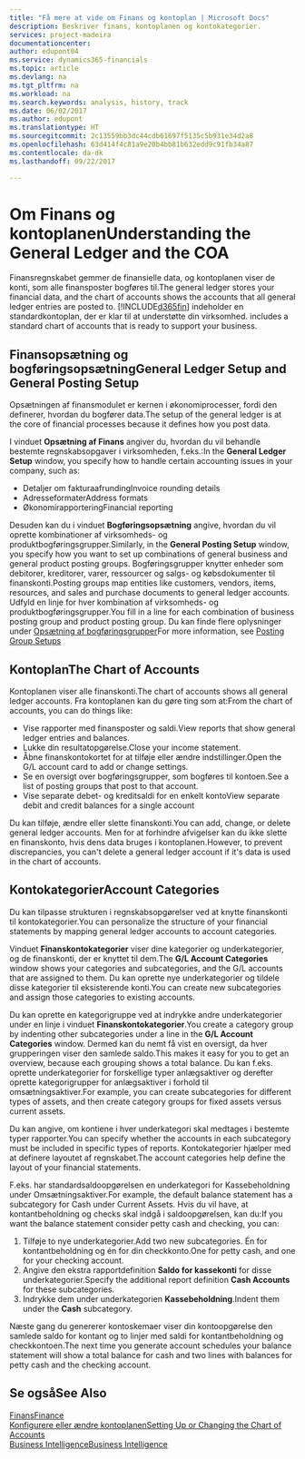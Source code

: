 ```yaml
---
title: "Få mere at vide om Finans og kontoplan | Microsoft Docs"
description: Beskriver finans, kontoplanen og kontokategorier.
services: project-madeira
documentationcenter: 
author: edupont04
ms.service: dynamics365-financials
ms.topic: article
ms.devlang: na
ms.tgt_pltfrm: na
ms.workload: na
ms.search.keywords: analysis, history, track
ms.date: 06/02/2017
ms.author: edupont
ms.translationtype: HT
ms.sourcegitcommit: 2c13559bb3dc44cdb61697f5135c5b931e34d2a8
ms.openlocfilehash: 63d414f4c81a9e20b4bb81b632edd9c91fb34a87
ms.contentlocale: da-dk
ms.lasthandoff: 09/22/2017

---
```

# <a name="understanding-the-general-ledger-and-the-coa"></a><span data-ttu-id="a4759-103">Om Finans og kontoplanen</span><span class="sxs-lookup"><span data-stu-id="a4759-103">Understanding the General Ledger and the COA</span></span>
<span data-ttu-id="a4759-104">Finansregnskabet gemmer de finansielle data, og kontoplanen viser de konti, som alle finansposter bogføres til.</span><span class="sxs-lookup"><span data-stu-id="a4759-104">The general ledger stores your financial data, and the chart of accounts shows the accounts that all general ledger entries are posted to.</span></span> [!INCLUDE[d365fin](includes/d365fin_md.md)]<span data-ttu-id="a4759-105"> indeholder en standardkontoplan, der er klar til at understøtte din virksomhed.</span><span class="sxs-lookup"><span data-stu-id="a4759-105"> includes a standard chart of accounts that is ready to support your business.</span></span>

## <a name="general-ledger-setup-and-general-posting-setup"></a><span data-ttu-id="a4759-106">Finansopsætning og bogføringsopsætning</span><span class="sxs-lookup"><span data-stu-id="a4759-106">General Ledger Setup and General Posting Setup</span></span>
<span data-ttu-id="a4759-107">Opsætningen af finansmodulet er kernen i økonomiprocesser, fordi den definerer, hvordan du bogfører data.</span><span class="sxs-lookup"><span data-stu-id="a4759-107">The setup of the general ledger is at the core of financial processes because it defines how you post data.</span></span>  

<span data-ttu-id="a4759-108">I vinduet **Opsætning af Finans** angiver du, hvordan du vil behandle bestemte regnskabsopgaver i virksomheden, f.eks.:</span><span class="sxs-lookup"><span data-stu-id="a4759-108">In the **General Ledger Setup** window, you specify how to handle certain accounting issues in your company, such as:</span></span>  

* <span data-ttu-id="a4759-109">Detaljer om fakturaafrunding</span><span class="sxs-lookup"><span data-stu-id="a4759-109">Invoice rounding details</span></span>  
* <span data-ttu-id="a4759-110">Adresseformater</span><span class="sxs-lookup"><span data-stu-id="a4759-110">Address formats</span></span>  
* <span data-ttu-id="a4759-111">Økonomirapportering</span><span class="sxs-lookup"><span data-stu-id="a4759-111">Financial reporting</span></span>  

<span data-ttu-id="a4759-112">Desuden kan du i vinduet **Bogføringsopsætning** angive, hvordan du vil oprette kombinationer af virksomheds- og produktbogføringsgrupper.</span><span class="sxs-lookup"><span data-stu-id="a4759-112">Similarly, in the **General Posting Setup** window, you specify how you want to set up combinations of general business and general product posting groups.</span></span> <span data-ttu-id="a4759-113">Bogføringsgrupper knytter enheder som debitorer, kreditorer, varer, ressourcer og salgs- og købsdokumenter til finanskonti.</span><span class="sxs-lookup"><span data-stu-id="a4759-113">Posting groups map entities like customers, vendors, items, resources, and sales and purchase documents to general ledger accounts.</span></span> <span data-ttu-id="a4759-114">Udfyld en linje for hver kombination af virksomheds- og produktbogføringsgrupper.</span><span class="sxs-lookup"><span data-stu-id="a4759-114">You fill in a line for each combination of business posting group and product posting group.</span></span> <span data-ttu-id="a4759-115">Du kan finde flere oplysninger under [Opsætning af bogføringsgrupper](finance-posting-groups.md)</span><span class="sxs-lookup"><span data-stu-id="a4759-115">For more information, see [Posting Group Setups](finance-posting-groups.md)</span></span>  

## <a name="the-chart-of-accounts"></a><span data-ttu-id="a4759-116">Kontoplan</span><span class="sxs-lookup"><span data-stu-id="a4759-116">The Chart of Accounts</span></span>
<span data-ttu-id="a4759-117">Kontoplanen viser alle finanskonti.</span><span class="sxs-lookup"><span data-stu-id="a4759-117">The chart of accounts shows all general ledger accounts.</span></span> <span data-ttu-id="a4759-118">Fra kontoplanen kan du gøre ting som at:</span><span class="sxs-lookup"><span data-stu-id="a4759-118">From the chart of accounts, you can do things like:</span></span>  

* <span data-ttu-id="a4759-119">Vise rapporter med finansposter og saldi.</span><span class="sxs-lookup"><span data-stu-id="a4759-119">View reports that show general ledger entries and balances.</span></span>  
* <span data-ttu-id="a4759-120">Lukke din resultatopgørelse.</span><span class="sxs-lookup"><span data-stu-id="a4759-120">Close your income statement.</span></span>  
* <span data-ttu-id="a4759-121">Åbne finanskontokortet for at tilføje eller ændre indstillinger.</span><span class="sxs-lookup"><span data-stu-id="a4759-121">Open the G/L account card to add or change settings.</span></span>  
* <span data-ttu-id="a4759-122">Se en oversigt over bogføringsgrupper, som bogføres til kontoen.</span><span class="sxs-lookup"><span data-stu-id="a4759-122">See a list of posting groups that post to that account.</span></span>
* <span data-ttu-id="a4759-123">Vise separate debet- og kreditsaldi for en enkelt konto</span><span class="sxs-lookup"><span data-stu-id="a4759-123">View separate debit and credit balances for a single account</span></span>  

<span data-ttu-id="a4759-124">Du kan tilføje, ændre eller slette finanskonti.</span><span class="sxs-lookup"><span data-stu-id="a4759-124">You can add, change, or delete general ledger accounts.</span></span> <span data-ttu-id="a4759-125">Men for at forhindre afvigelser kan du ikke slette en finanskonto, hvis dens data bruges i kontoplanen.</span><span class="sxs-lookup"><span data-stu-id="a4759-125">However, to prevent discrepancies, you can't delete a general ledger account if it's data is used in the chart of accounts.</span></span>  

## <a name="account-categories"></a><span data-ttu-id="a4759-126">Kontokategorier</span><span class="sxs-lookup"><span data-stu-id="a4759-126">Account Categories</span></span>
<span data-ttu-id="a4759-127">Du kan tilpasse strukturen i regnskabsopgørelser ved at knytte finanskonti til kontokategorier.</span><span class="sxs-lookup"><span data-stu-id="a4759-127">You can personalize the structure of your financial statements by mapping general ledger accounts to account categories.</span></span>  

<span data-ttu-id="a4759-128">Vinduet **Finanskontokategorier** viser dine kategorier og underkategorier, og de finanskonti, der er knyttet til dem.</span><span class="sxs-lookup"><span data-stu-id="a4759-128">The **G/L Account Categories** window shows your categories and subcategories, and the G/L accounts that are assigned to them.</span></span> <span data-ttu-id="a4759-129">Du kan oprette nye underkategorier og tildele disse kategorier til eksisterende konti.</span><span class="sxs-lookup"><span data-stu-id="a4759-129">You can create new subcategories and assign those categories to existing accounts.</span></span>  

<span data-ttu-id="a4759-130">Du kan oprette en kategorigruppe ved at indrykke andre underkategorier under en linje i vinduet **Finanskontokategorier**.</span><span class="sxs-lookup"><span data-stu-id="a4759-130">You create a category group by indenting other subcategories under a line in the **G/L Account Categories** window.</span></span> <span data-ttu-id="a4759-131">Dermed kan du nemt få vist en oversigt, da hver grupperingen viser den samlede saldo.</span><span class="sxs-lookup"><span data-stu-id="a4759-131">This makes it easy for you to get an overview, because each grouping shows a total balance.</span></span> <span data-ttu-id="a4759-132">Du kan f.eks. oprette underkategorier for forskellige typer anlægsaktiver og derefter oprette kategorigrupper for anlægsaktiver i forhold til omsætningsaktiver.</span><span class="sxs-lookup"><span data-stu-id="a4759-132">For example, you can create subcategories for different types of assets, and then create category groups for fixed assets versus current assets.</span></span>  

<span data-ttu-id="a4759-133">Du kan angive, om kontiene i hver underkategori skal medtages i bestemte typer rapporter.</span><span class="sxs-lookup"><span data-stu-id="a4759-133">You can specify whether the accounts in each subcategory must be included in specific types of reports.</span></span> <span data-ttu-id="a4759-134">Kontokategorier hjælper med at definere layoutet af regnskabet.</span><span class="sxs-lookup"><span data-stu-id="a4759-134">The account categories help define the layout of your financial statements.</span></span>  

<span data-ttu-id="a4759-135">F.eks. har standardsaldoopgørelsen en underkategori for Kassebeholdning under Omsætningsaktiver.</span><span class="sxs-lookup"><span data-stu-id="a4759-135">For example, the default balance statement has a subcategory for Cash under Current Assets.</span></span> <span data-ttu-id="a4759-136">Hvis du vil have, at kontantbeholdning og checks skal indgå i saldoopgørelsen, kan du:</span><span class="sxs-lookup"><span data-stu-id="a4759-136">If you want the balance statement consider petty cash and checking, you can:</span></span>  

1. <span data-ttu-id="a4759-137">Tilføje to nye underkategorier.</span><span class="sxs-lookup"><span data-stu-id="a4759-137">Add two new subcategories.</span></span> <span data-ttu-id="a4759-138">Én for kontantbeholdning og én for din checkkonto.</span><span class="sxs-lookup"><span data-stu-id="a4759-138">One for petty cash, and one for your checking account.</span></span>  
2. <span data-ttu-id="a4759-139">Angive den ekstra rapportdefinition **Saldo for kassekonti** for disse underkategorier.</span><span class="sxs-lookup"><span data-stu-id="a4759-139">Specify the additional report definition **Cash Accounts** for these subcategories.</span></span>  
3. <span data-ttu-id="a4759-140">Indrykke dem under underkategorien **Kassebeholdning**.</span><span class="sxs-lookup"><span data-stu-id="a4759-140">Indent them under the **Cash** subcategory.</span></span>  

<span data-ttu-id="a4759-141">Næste gang du genererer kontoskemaer viser din kontoopgørelse den samlede saldo for kontant og to linjer med saldi for kontantbeholdning og checkkontoen.</span><span class="sxs-lookup"><span data-stu-id="a4759-141">The next time you generate account schedules your balance statement will show a total balance for cash and two lines with balances for petty cash and the checking account.</span></span>  

## <a name="see-also"></a><span data-ttu-id="a4759-142">Se også</span><span class="sxs-lookup"><span data-stu-id="a4759-142">See Also</span></span>
[<span data-ttu-id="a4759-143">Finans</span><span class="sxs-lookup"><span data-stu-id="a4759-143">Finance</span></span>](finance.md)  
[<span data-ttu-id="a4759-144">Konfigurere eller ændre kontoplanen</span><span class="sxs-lookup"><span data-stu-id="a4759-144">Setting Up or Changing the Chart of Accounts</span></span>](finance-setup-chart-accounts.md)  
[<span data-ttu-id="a4759-145">Business Intelligence</span><span class="sxs-lookup"><span data-stu-id="a4759-145">Business Intelligence</span></span>](bi.md)  

